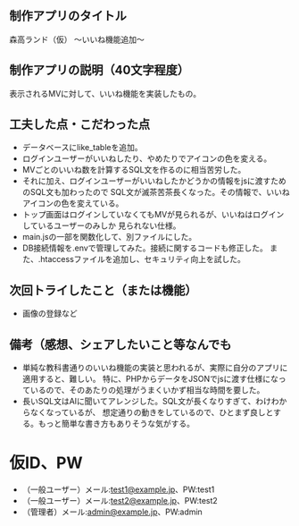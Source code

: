 ## 制作アプリのタイトル
森高ランド（仮）
〜いいね機能追加〜

## 制作アプリの説明（40文字程度）
表示されるMVに対して、いいね機能を実装したもの。

## 工夫した点・こだわった点
- データベースにlike_tableを追加。
- ログインユーザーがいいねしたり、やめたりでアイコンの色を変える。
- MVごとのいいね数を計算するSQL文を作るのに相当苦労した。
- それに加え、ログインユーザーがいいねしたかどうかの情報をjsに渡すためのSQL文も加わったので
SQL文が滅茶苦茶長くなった。その情報で、いいねアイコンの色を変えている。
- トップ画面はログインしていなくてもMVが見られるが、いいねはログインしているユーザーのみしか
見られない仕様。
- main.jsの一部を関数化して、別ファイルにした。
- DB接続情報を.envで管理してみた。接続に関するコードも修正した。
また、.htaccessファイルを追加し、セキュリティ向上を試した。


## 次回トライしたこと（または機能）
- 画像の登録など

## 備考（感想、シェアしたいこと等なんでも
- 単純な教科書通りのいいね機能の実装と思われるが、実際に自分のアプリに適用すると、難しい。
特に、PHPからデータをJSONでjsに渡す仕様になっているので、そのあたりの処理がうまくいかず相当な時間を要した。
- 長いSQL文はAIに聞いてアレンジした。SQL文が長くなりすぎて、わけわからなくなっているが、
想定通りの動きをしているので、ひとまず良しとする。もっと簡単な書き方もありそうな気がする。

# 仮ID、PW
- （一般ユーザー）メール:test1@example.jp、PW:test1
- （一般ユーザー）メール:test2@example.jp、PW:test2
- （管理者）メール:admin@example.jp、PW:admin
